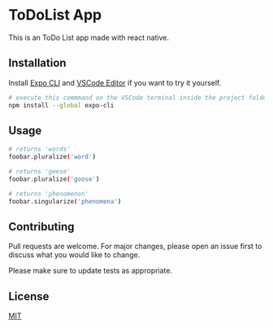 # ToDoList App

This is an ToDo List app made with react native.

## Installation

Install [Expo CLI](https://pip.pypa.io/en/stable/) and [VSCode Editor](https://code.visualstudio.com/download) if you want to try it yourself.

```bash
# execute this commmand on the VSCode terminal inside the project folder
npm install --global expo-cli
```

## Usage

```bash
# returns 'words'
foobar.pluralize('word')

# returns 'geese'
foobar.pluralize('goose')

# returns 'phenomenon'
foobar.singularize('phenomena')
```

## Contributing
Pull requests are welcome. For major changes, please open an issue first to discuss what you would like to change.

Please make sure to update tests as appropriate.

## License
[MIT](https://choosealicense.com/licenses/mit/)